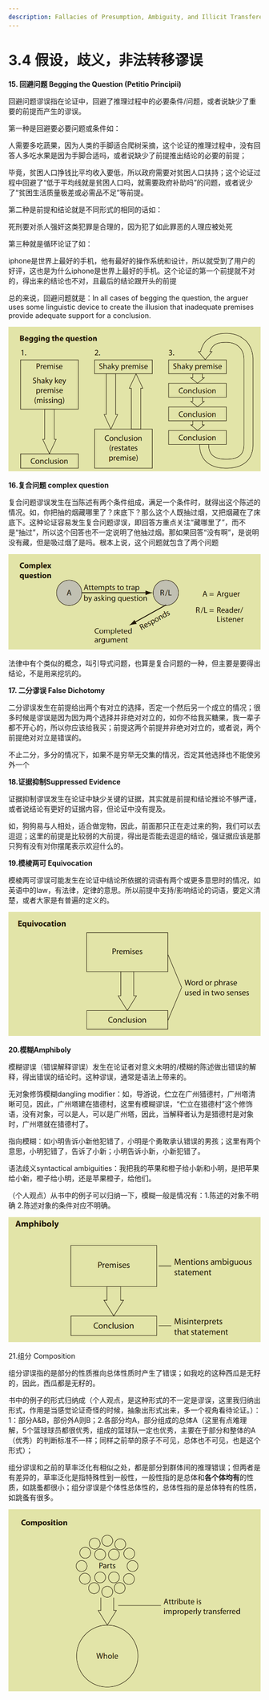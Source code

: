 ```yaml
---
description: Fallacies of Presumption, Ambiguity, and Illicit Transference
---
```


# 3.4 假设，歧义，非法转移谬误

**15. 回避问题 Begging the Question (Petitio Principii)**

回避问题谬误指在论证中，回避了推理过程中的必要条件/问题，或者说缺少了重要的前提而产生的谬误。

第一种是回避要必要问题或条件如：

人需要多吃蔬果，因为人类的手脚适合爬树采摘，这个论证的推理过程中，没有回答人多吃水果是因为手脚合适吗，或者说缺少了前提推出结论的必要的前提；

毕竟，贫困人口挣钱比平均收入要低，所以政府需要对贫困人口扶持；这个论证过程中回避了“低于平均线就是贫困人口吗，就需要政府补助吗”的问题，或者说少了“贫困生活质量极差或必需品不足”等前提。

第二种是前提和结论就是不同形式的相同的话如：

死刑要对杀人强奸这类犯罪是合理的，因为犯了如此罪恶的人理应被处死

第三种就是循环论证了如：

iphone是世界上最好的手机，他有最好的操作系统和设计，所以就受到了用户的好评，这也是为什么iphone是世界上最好的手机。这个论证的第一个前提就不对的，得出来的结论也不对，且最后的结论跟开头的前提

总的来说，回避问题就是：In all cases of begging the question, the arguer uses some linguistic device to create the illusion that inadequate premises provide adequate support for a conclusion.

![](<../.gitbook/assets/image (1).png>)

**16.复合问题 complex question**

复合问题谬误发生在当陈述有两个条件组成，满足一个条件时，就得出这个陈述的情况。如，你把抽的烟藏哪里了？床底下？那么这个人既抽过烟，又把烟藏在了床底下。这种论证容易发生复合问题谬误，即回答方重点关注“藏哪里了”，而不是“抽过”，所以这个回答也不一定说明了他抽过烟。那如果回答“没有啊”，是说明没有藏，但是吸过烟了是吗。根本上说，这个问题就包含了两个问题

![](<../.gitbook/assets/image (10) (1).png>)

法律中有个类似的概念，叫引导式问题，也算是复合问题的一种，但主要是要得出结论，不是用来挖坑的。

**17. 二分谬误 False Dichotomy**

二分谬误发生在前提给出两个有对立的选择，否定一个然后另一个成立的情况；很多时候是谬误是因为因为两个选择并非绝对对立的，如你不给我买糖果，我一辈子都不开心的，所以你应该给我买；前提这两个前提并非绝对对立的，或者说，两个前提绝对对立是错误的。

不止二分，多分的情况下，如果不是穷举无交集的情况，否定其他选择也不能使另外一个

**18.证据抑制Suppressed Evidence**

证据抑制谬误发生在论证中缺少关键的证据，其实就是前提和结论推论不够严谨，或者说结论有更好的证据内容，但论证中没有提及。

如，狗狗易与人相处，适合做宠物，因此，前面那只正在走过来的狗，我们可以去逗逗；这里的前提是比较弱的大前提，得出是否能去逗逗的结论，强证据应该是那只狗有没有对你摆尾表示欢迎什么的。

**19.模棱两可 Equivocation**

模棱两可谬误可能发生在论证中结论所依据的词语有两个或更多意思时的情况，如英语中的law，有法律，定律的意思。所以前提中支持/影响结论的词语，要定义清楚，或者大家是有普遍的定义的。

![](<../.gitbook/assets/image (11).png>)

**20.模糊Amphiboly**

模糊谬误（错误解释谬误）发生在论证者对意义未明的/模糊的陈述做出错误的解释，得出错误的结论时。这种谬误，通常是语法上带来的。

无对象修饰模糊dangling modifier：如，导游说，伫立在广州猎德村，广州塔清晰可见，因此，广州塔建在猎德村，这里有模糊谬误，“伫立在猎德村”这个修饰语，没有对象，可以是人，可以是广州塔，因此，当解释者认为是猎德村是对象时，广州塔就在猎德村了。

指向模糊：如小明告诉小新他犯错了，小明是个勇敢承认错误的男孩；这里有两个意思，小明犯错了，告诉了小新；小明告诉小新，小新犯错了。

语法歧义syntactical ambiguities：我把我的苹果和橙子给小新和小明，是把苹果给小新，橙子给小明，还是苹果橙子，给他们。

（个人观点）从书中的例子可以归纳一下，模糊一般是情况有：1.陈述的对象不明确 2.陈述对象的条件对应不明确。

![](<../.gitbook/assets/image (7).png>)

21.组分 Composition

组分谬误指的是部分的性质推向总体性质时产生了错误；如我吃的这种西瓜是无籽的，因此，西瓜都是无籽的。

书中的例子的形式归纳成（个人观点，是这种形式的不一定是谬误，这里我归纳出形式，作用是当感觉论证奇怪的时候，抽象出形式出来，多一个视角看待论证。）：1：部分A\&B，部份外A则B；2.各部分均A，部分组成的总体A（这里有点难理解，5个篮球球员都很优秀，组成的篮球队一定也优秀，主要在于部分和整体的A（优秀）的判断标准不一样；同样之前举的原子不可见，总体也不可见，也是这个形式）；

组分谬误和之前的草率泛化有相似之处，都是部分到群体间的推理错误；但两者是有差异的，草率泛化是指特殊性到一般性，一般性指的是总体和**各个体均有**的性质，如跳蚤都很小；组分谬误是个体性总体性的，总体性指的是总体特有的性质，如跳蚤有很多。

![](<../.gitbook/assets/image (12).png>)





